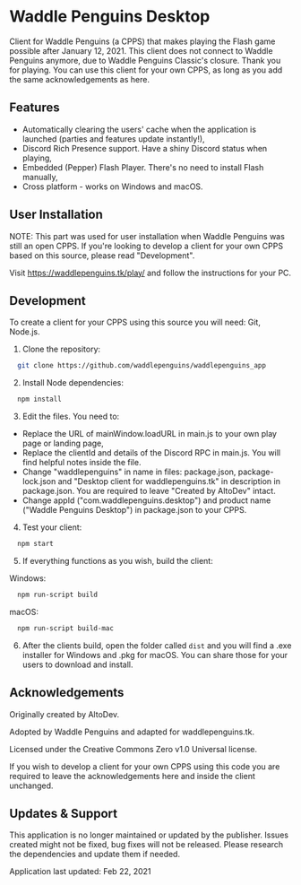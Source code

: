 
# Waddle Penguins Desktop

Client for Waddle Penguins (a CPPS) that makes playing the Flash game possible after January 12, 2021. This client does not connect to Waddle Penguins anymore, due to Waddle Penguins Classic's closure.
Thank you for playing. You can use this client for your own CPPS, as long as you add the same acknowledgements as here.


## Features

- Automatically clearing the users' cache when the application is launched (parties and features update instantly!),
- Discord Rich Presence support. Have a shiny Discord status when playing,
- Embedded (Pepper) Flash Player. There's no need to install Flash manually,
- Cross platform - works on Windows and macOS.


## User Installation

NOTE: This part was used for user installation when Waddle Penguins was still an open CPPS. If you're looking to develop a client for your own CPPS based on this source, please read "Development".

Visit https://waddlepenguins.tk/play/ and follow the instructions for your PC.

## Development

To create a client for your CPPS using this source you will need: Git, Node.js.

1. Clone the repository:

```bash
  git clone https://github.com/waddlepenguins/waddlepenguins_app
```

2. Install Node dependencies:

```bash
  npm install
```

3. Edit the files. You need to:
- Replace the URL of mainWindow.loadURL in main.js to your own play page or landing page,
- Replace the clientId and details of the Discord RPC in main.js. You will find helpful notes inside the file.
- Change "waddlepenguins" in name in files: package.json, package-lock.json and "Desktop client for waddlepenguins.tk" in description in package.json. You are required to leave "Created by AltoDev" intact.
- Change appId ("com.waddlepenguins.desktop") and product name ("Waddle Penguins Desktop") in package.json to your CPPS.

4. Test your client:

```bash
  npm start
```

5. If everything functions as you wish, build the client:

Windows: 
```bash
  npm run-script build
```
macOS:
```bash
  npm run-script build-mac
```

6. After the clients build, open the folder called `dist` and you will find a .exe installer for Windows and .pkg for macOS. You can share those for your users to download and install.
## Acknowledgements

Originally created by AltoDev.

Adopted by Waddle Penguins and adapted for waddlepenguins.tk.

Licensed under the Creative Commons Zero v1.0 Universal license.

If you wish to develop a client for your own CPPS using this code you are required to leave the acknowledgements here and inside the client unchanged.
## Updates & Support

This application is no longer maintained or updated by the publisher. Issues created might not be fixed, bug fixes will not be released. Please research the dependencies and update them if needed.

Application last updated: Feb 22, 2021